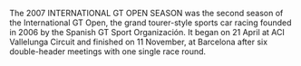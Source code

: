 The 2007 INTERNATIONAL GT OPEN SEASON was the second season of the International GT Open, the grand tourer-style sports car racing founded in 2006 by the Spanish GT Sport Organización. It began on 21 April at ACI Vallelunga Circuit and finished on 11 November, at Barcelona after six double-header meetings with one single race round.
